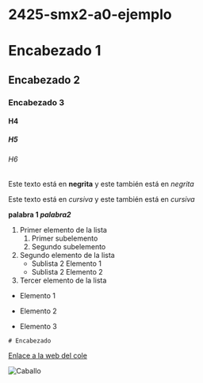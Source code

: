 # 2425-smx2-a0-ejemplo

# Encabezado 1
## Encabezado 2
### Encabezado 3
#### H4
##### H5
###### H6

Este texto está en **negrita** y este también está en _negrita_

Este texto está en *cursiva* y este también está en _cursiva_

**palabra 1	_palabra2_**

1. Primer elemento de la lista
	1. Primer subelemento
	2. Segundo subelemento
2. Segundo elemento de la lista
	* Sublista 2 Elemento 1
	* Sublista 2 Elemento 2
3. Tercer elemento de la lista

* Elemento 1
- Elemento 2
+ Elemento 3

```# Encabezado```

[Enlace a la web del cole](https://www.fje.edu/ca/fje "Texto opcional")

![Caballo](https://github.com/aishadelgado/2425-smx2-a0-ejemplo/blob/main/caballo.jpg "Titulo opcional de la imagen")
